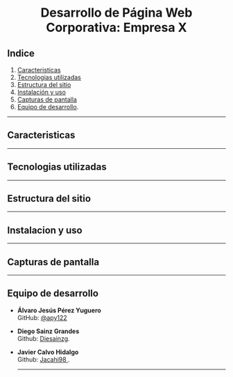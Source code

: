 # <p align="center"> Desarrollo de Página Web Corporativa: Empresa X</p>

## Indice
1. [Caracteristicas](#caracteristicas)
2. [Tecnologias utilizadas](#tecnologias-utilizadas)
3. [Estructura del sitio](#estructura-del-sitio)
4. [Instalación y uso](#instalacion-y-uso)
5. [Capturas de pantalla](#capturas-de-pantalla)
6. [Equipo de desarrollo](#equipo-de-desarrollo).

---
## Caracteristicas

---
## Tecnologias utilizadas

---
## Estructura del sitio

---
## Instalacion y uso

---
## Capturas de pantalla

---
## Equipo de desarrollo

- **Álvaro Jesús Pérez Yuguero**  
  GitHub: [@apy122](https://github.com/apy122)
- **Diego Sainz Grandes**  
  Github: [Diesainzg](https://github.com/Diesainzg).
- **Javier Calvo Hidalgo**  
  Github: [Jacahi98 ](https://github.com/Jacahi98).  

  ---
